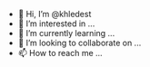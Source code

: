 - 👋 Hi, I’m @khledest
- 👀 I’m interested in ...
- 🌱 I’m currently learning ...
- 💞️ I’m looking to collaborate on ...
- 📫 How to reach me ...

<!---
khledest/khledest is a ✨ special ✨ repository because its `README.md` (this file) appears on your GitHub profile.
You can click the Preview link to take a look at your changes.fruit rain.admin
